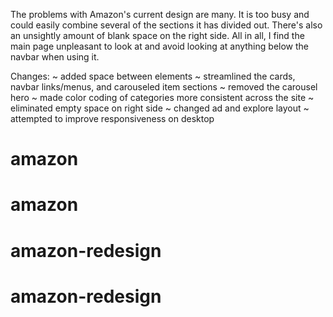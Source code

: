 The problems with Amazon's current design are many. It is too busy and could easily combine several of the sections it has divided out. There's also an unsightly amount of blank space on the right side. All in all, I find the main page unpleasant to look at and avoid looking at anything below the navbar when using it.

Changes:
~ added space between elements
~ streamlined the cards, navbar links/menus, and carouseled item sections
~ removed the carousel hero
~ made color coding of categories more consistent across the site
~ eliminated empty space on right side
~ changed ad and explore layout
~ attempted to improve responsiveness on desktop
# amazon
# amazon
# amazon-redesign
# amazon-redesign
